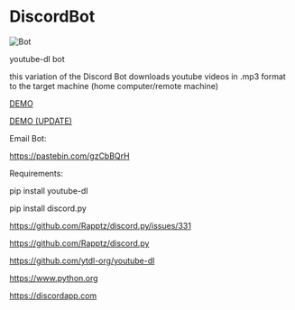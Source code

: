 # DiscordBot

![Bot](https://i.ibb.co/SVSC6sy/discord-bot.png)

youtube-dl bot

this variation of the Discord Bot downloads youtube videos in .mp3 format to the target machine (home computer/remote machine)

[DEMO](https://youtu.be/jDu2_ZUhRFE)

[DEMO (UPDATE)](https://www.youtube.com/watch?v=k0-FDPEVZ0k)

Email Bot:

https://pastebin.com/gzCbBQrH

Requirements:

pip install youtube-dl

pip install discord.py

https://github.com/Rapptz/discord.py/issues/331

https://github.com/Rapptz/discord.py

https://github.com/ytdl-org/youtube-dl

https://www.python.org

https://discordapp.com


